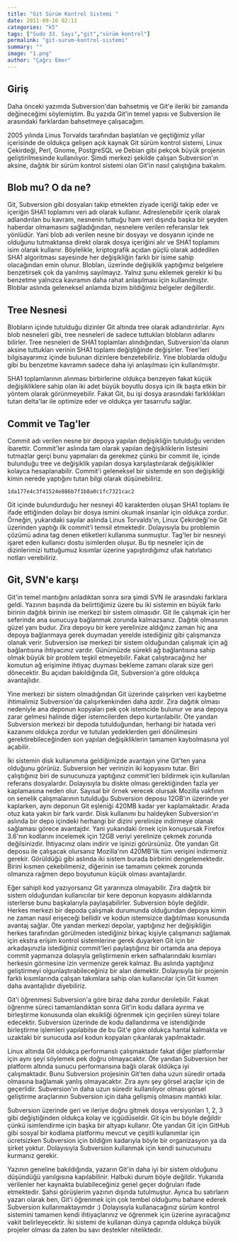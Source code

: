```yaml
---
title: "Git Sürüm Kontrol Sistemi "
date: 2011-09-16 02:11
categories: "k5"
tags: ["Sudo 33. Sayı","git","sürüm kontrol"]
permalink: "git-surum-kontrol-sistemi"
summary: ""
image: "1.png"
author: "Çağrı Emer"
---
```

## Giriş

Daha önceki yazımda Subversion'dan bahsetmiş ve Git'e ileriki bir zamanda değineceğimi söylemiştim. Bu yazıda Git'in temel yapısı ve Subversion ile arasındaki farklardan bahsetmeye çalışacağım.

2005 yılında Linus Torvalds tarafından başlatılan ve geçtiğimiz yıllar içerisinde de oldukça gelişen açık kaynak Git sürüm kontrol sistemi, Linux Çekirdeği, Perl, Gnome, PostgreSQL ve Debian gibi pekçok büyük projenin geliştirilmesinde kullanılıyor. Şimdi merkezi şekilde çalışan Subversion'ın aksine, dağıtık bir sürüm kontrol sistemi olan Git'in nasıl çalıştığına bakalım.

## Blob mu? O da ne?

Git, Subversion gibi dosyaları takip etmekten ziyade içeriği takip eder ve içeriğin SHA1 toplamını veri adı olarak kullanır. Adreslenebilir içerik olarak adlandırılan bu kavram, nesnenin tuttuğu ham veri dışında başka bir şeyden haberdar olmamasını sağladığından, nesnelere verilen referanslar tek yönlüdür. Yani blob adı verilen nesne bir dosyayı ve dosyanın içinde ne olduğunu tutmaktansa direkt olarak dosya içeriğini alır ve SHA1 toplamını isim olarak kullanır. Böylelikle, kriptografik açıdan güçlü olarak addedilen SHA1 algoritması sayesinde her değişikliğin farklı bir isime sahip olacağından emin olunur. Blobları, üzerinde değişiklik yaptığımız belgelere benzetirsek çok da
yanılmış sayılmayız. Yalnız şunu eklemek gerekir ki bu benzetme yalnızca kavramın daha rahat anlaşılması için kullanılmıştır. Bloblar aslında geleneksel
anlamda bizim bildiğimiz belgeler değillerdir.

## Tree Nesnesi

Blobların içinde tutulduğu dizinler Git altında tree olarak adlandırılırlar. Aynı blob nesneleri gibi, tree nesneleri de sadece tuttukları blobların adlarını bilirler. Tree nesneleri de SHA1 toplamları alındığından, Subversion'da olanın aksine tuttukları verinin SHA1 toplamı değiştiğinde değişirler. Tree'leri bilgisayarımız içinde bulunan dizinlere benzetebiliriz. Yine bloblarda olduğu gibi bu benzetme kavramın sadece daha iyi anlaşılması için kullanılmıştır.

SHA1 toplamlarının alınması birbirlerine oldukça benzeyen fakat küçük değişikliklere sahip olan iki adet büyük boyutlu dosya için ilk başta etkin bir yöntem olarak görünmeyebilir. Fakat Git, bu işi dosya arasındaki farklılıkları tutan delta'lar ile optimize eder ve oldukça yer tasarrufu sağlar.

## Commit ve Tag'ler

Commit adı verilen nesne bir depoya yapılan değişikliğin tutulduğu veriden ibarettir. Commit'ler aslında tam olarak yapılan değişikliklerin listesini tutmazlar gerçi bunu yapmaları da gerekmez çünkü bir commit ile, içinde bulunduğu tree ve değişiklik yapılan dosya karşılaştırılarak değişiklikler kolayca hesaplanabilir. Commit'i geleneksel bir sistemde en son değişikliği kimin nerede yaptığını tutan bilgi olarak düşünebiliriz.

```
1da177e4c3f41524e886b7f1b8a0c1fc7321cac2
```

Git içinde bulundurduğu her nesneyi 40 karakterden oluşan SHA1 toplamı ile ifade ettiğinden dolayı bir dosya ismini okumak insanlar için oldukça zordur. Örneğin, yukarıdaki sayılar aslında Linus Torvalds'ın, Linux Çekirdeği'ne Git üzerinden yaptığı ilk commit'i temsil etmektedir. Dolayısıyla bu problemin çözümü adına tag denen etiketleri kullanıma sunmuştur. Tag'ler bir nesneyi işaret eden kullanıcı dostu isimlerden oluşur. Bu tip nesneler için de dizinlerimizi tuttuğumuz kısımlar üzerine yapıştırdığımız ufak hatırlatıcı notları verebiliriz.

## Git, SVN'e karşı

Git'in temel mantığını anladıktan sonra sıra şimdi SVN ile arasındaki farklara geldi. Yazının başında da belirttiğimiz üzere bu iki sistemin en büyük farkı birinin dağıtık birinin ise merkezi bir sistem olmasıdır. Git ile çalışmak için her seferinde ana sunucuya bağlanmak zorunda kalmazsanız. Dağıtık olmasının güzel yanı budur. Zira depoyu bir kere yerelinize aldığınız zaman hiç ana depoya
bağlanmaya gerek duymadan yerelde istediğiniz gibi çalışmanıza olanak verir. Subversion ise merkezi bir sistem olduğundan çalışmak için ağ bağlantısına ihtiyacınız vardır. Günümüzde sürekli ağ bağlantısına sahip olmak büyük bir problem teşkil etmeyebilir. Fakat çalıştıracağınız her komutun ağ erişimine ihtiyaç duyması bekleme zamanı olarak size geri dönecektir. Bu açıdan bakıldığında Git, Subversion'a göre oldukça avantajlıdır.

Yine merkezi bir sistem olmadığından Git üzerinde çalışırken veri kaybetme ihtimalimiz Subversion'da çalışırkenkinden daha azdır. Zira dağıtık olması nedeniyle ana deponun kopyaları pek çok istemcide bulunur ve ana depoya zarar gelmesi halinde diğer istemcilerden depo kurtarılabilir. Öte yandan Subversion merkezi bir depoda tutulduğundan, herhangi bir hatada veri kazanımı oldukça zordur ve tutulan yedeklerden geri dönülmesini gerektirebileceğinden son yapılan değişikliklerin tamamen kaybolmasına yol açabilir.

İki sistemin disk kullanımına geldiğimizde avantajın yine Git'ten yana olduğunu görürüz. Subversion her verinizin iki kopyasını tutar. Biri çalıştığınız biri de sunucunuza yaptığınız commit'leri bildirmek için kullanılan referans dosyalardır. Dolayısıyla bu diskte olması gerektiğinden fazla yer kaplamasına neden olur. Sayısal bir örnek verecek olursak Mozilla vakfının on senelik çalışmalarının tutulduğu Subversion deposu 12GB'ın üzerinde yer kaplarken, aynı deponun Git eşleniği 420MB kadar yer kaplamaktadır. Arada otuz kata yakın bir fark vardır. Disk kullanımı bu haldeyken Subversion'ın aslında bir depo içindeki herhangi bir dizini yerelinize indirmeye olanak sağlaması görece avantajdır. Yani yukarıdaki örnek için konuşursak Firefox 3.6'nın kodlarını incelemek için 12GB veriyi yerelinize çekmek zorunda değilsinizdir. İhtiyacınız olanı indirir ve işinizi görürsünüz. Öte yandan Git deposu ile çalışacak olursanız Mozilla'nın 420MB'lik tüm verişini indirmeniz gerekir. Görüldüğü gibi aslında iki sistem burada birbirini dengelemektedir. Birini kısmen çekebilmeniz, diğerinin ise tamamını çekmek zorunda olmanıza rağmen depo boyutunun küçük olması avantajlardır.

Eğer sahipli kod yazıyorsanız Git yararınıza olmayabilir. Zira dağıtık bir sistem olduğundan kullanıcılar bir kere deponun kopyasını aldıklarında isterlerse bunu başkalarıyla paylaşabilirler. Subversion böyle değildir. Herkes merkezi bir depoda çalışmak durumunda olduğundan depoya kimin ne zaman nasıl erişeceği bellidir ve kodun istemsizce dağıtılması konusunda avantaj sağlar. Öte yandan merkezi depolar, yaptığınız her değişikliğin herkes tarafından görülmeden istediğiniz birkaç kişiyle çalışmanızı sağlamak için ekstra erişim kontrol sistemlerine gerek duyarken Git için bir arkadaşınızla istediğiniz commit'leri paylaştığınız bir ortamda ana depoya commit yapmanıza dolaşıyla geliştirmenin erken safhalarındaki kısımları herkesin görmesine izin vermenize gerek kalmaz. Bu aslında yaptığınız geliştirmeyi olgunlaştırabileceğiniz bir alan demektir. Dolayısıyla bir projenin farklı kısımlarında çalışan takımlara sahip olan kullanıcılar için Git kısmen daha avantajlıdır diyebiliriz.

Git'i öğrenmesi Subversion'a göre biraz daha zordur denilebilir. Fakat öğrenme süreci tamamlandıktan sonra Git'in kodu dallara ayırma ve birleştirme konusunda olan eksikliği öğrenmek için geçirilen süreyi tolare edecektir. Subversion üzerinde de kodu dallandırma ve istendiğinde birleştirme işlemleri yapılabilse de bu Git'e göre oldukça hantal kalmakta ve uzaktaki bir sunucuda asıl kodun kopyaları çıkarılarak yapılmaktadır.

Linux altında Git oldukça performanslı çalışmaktadır fakat diğer platformlar için aynı şeyi söylemek pek doğru olmayacaktır. Öte yandan Subversion her platform altında sunucu performansına bağlı olarak öldükça iyi çalışmaktadır. Bunu Subversion projesinin Git'ten daha uzun süredir ortada olmasına bağlamak yanlış olmayacaktır. Zira aynı şey görsel araçlar için de geçerlidir. Subversion'ın daha uzun süredir kullanılıyor olması görsel geliştirme araçlarının Subversion için daha gelişmiş olmasını mantıklı kılar.

Subversion üzerinde geri ve ileriye doğru gitmek dosya versiyonları 1, 2, 3 gibi değiştiğinden oldukça kolay ve içgüdüseldir. Git için bu böyle değildir çünkü isimlendirme için başka bir altyapı kullanır. Öte yandan Git için GitHub gibi sosyal bir kodlama platformu mevcut ve çeşitli kullanımlar için ücretsizken Subversion için bildiğim kadarıyla böyle bir organizasyon ya da şirket yoktur. Dolayısıyla Subversion kullanmak için kendi sunucunuzu kurmanız gerekir.

Yazının geneline bakıldığında, yazarın Git'in daha iyi bir sistem olduğunu düşündüğü yanılgısına kapılabilinir. Halbuki durum böyle değildir. Yukarıda verilenler her kaynakta bulabileceğiniz genel geçer doğruları ifade etmektedir. Şahsi görüşlerim yazının dışında tutulmuştur. Ayrıca bu satırların yazarı olarak ben, Git'i öğrenmek için çok tembel olduğumu bahane ederek Subversion kullanmaktayımdır :) Dolayısıyla kullanacağınız sürüm kontrol sistemini tamamen kendi ihtiyaçlarınız ve öğrenmek için üzerine ayıracağınız vakit belirleyecektir. İki sistemi de kullanan dünya çapında oldukça büyük projeler olması da zaten bu savı destekler niteliktedir.
